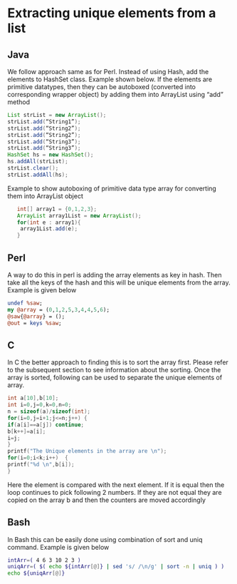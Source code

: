# Extracting unique elements from a list

## Java
We follow approach same as for Perl. Instead of using Hash, add the elements to HashSet class. Example shown below. If the elements are primitive datatypes, then they can be autoboxed (converted into corresponding wrapper object) by adding them into ArrayList using “add” method

```java
List strList = new ArrayList();
strList.add(“String1”);
strList.add(“String2”);
strList.add(“String2”);
strList.add(“String3”);
strList.add(“String3”);
HashSet hs = new HashSet();
hs.addAll(strList);
strList.clear();
strList.addAll(hs);
```
Example to show autoboxing of primitive data type array for converting them into ArrayList object

```java
   int[] array1 = {0,1,2,3};
   ArrayList array1List = new ArrayList();
   for(int e : array1){
   	array1List.add(e);
   }
```

## Perl
A way to do this in perl is adding the array elements as key in hash. Then take all the keys of the hash and this will be unique elements from the array. Example is given below

```perl
undef %saw;
my @array = (0,1,2,5,3,4,4,5,6);
@saw{@array} = ();
@out = keys %saw;  
```

## C

In C the better approach to finding this is to sort the array first. Please refer to the subsequent section to see information about the sorting.
Once the array is sorted, following can be used to separate the unique elements of array.

```c
int a[10],b[10];
int i=0,j=0,k=0,n=0;
n = sizeof(a)/sizeof(int);
for(i=0,j=i+1;j<=n;j++) {
if(a[i]==a[j]) continue;
b[k++]=a[i];
i=j;
}
printf("The Unique elements in the array are \n");
for(i=0;i<k;i++)  {
printf("%d \n",b[i]);
}
```

Here the element is compared with the next element. If it is equal then the loop continues to pick following 2 numbers. If they are not equal they are copied on the array b and then the counters are moved accordingly

## Bash
In Bash this can be easily done using combination of sort and uniq command. Example is given below

```bash
intArr=( 4 6 3 10 2 3 )
uniqArr=( $( echo ${intArr[@]} | sed 's/ /\n/g' | sort -n | uniq ) )
echo ${uniqArr[@]}
```

